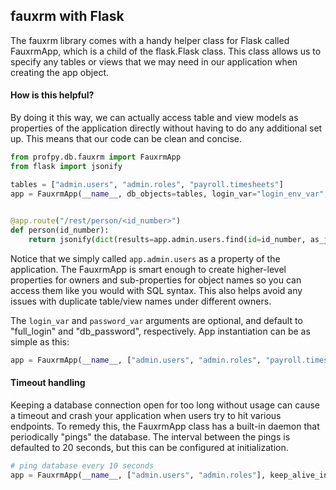 ## fauxrm with Flask
The fauxrm library comes with a handy helper class for Flask called FauxrmApp, which is a child of the flask.Flask class. 
This class allows us to specify any tables or views that we may need in our application when creating the app object.


#### How is this helpful? 
By doing it this way, we can actually access table and view models as properties of the application directly without
having to do any additional set up. This means that our code can be clean and concise. 


```python
from profpy.db.fauxrm import FauxrmApp
from flask import jsonify

tables = ["admin.users", "admin.roles", "payroll.timesheets"]
app = FauxrmApp(__name__, db_objects=tables, login_var="login_env_var", password_var="password_env_var")

    
@app.route("/rest/person/<id_number>")
def person(id_number):
    return jsonify(dict(results=app.admin.users.find(id=id_number, as_json=True)))
```

Notice that we simply called `app.admin.users` as a property of the application. The FauxrmApp is smart enough
to create higher-level properties for owners and sub-properties for object names so you can access them like you would 
with SQL syntax. This also helps avoid any issues with duplicate table/view names under different owners. 

The `login_var` and `password_var` arguments are optional, and default to "full_login" and "db_password", respectively.
App instantiation can be as simple as this:
```python
app = FauxrmApp(__name__, ["admin.users", "admin.roles", "payroll.timesheets"])
```

#### Timeout handling
Keeping a database connection open for too long without usage can cause a timeout and crash your application when users
try to hit various endpoints. To remedy this, the FauxrmApp class has a built-in daemon that periodically "pings" 
the database. The interval between the pings is defaulted to 20 seconds, but this can be configured at initialization.
```python
# ping database every 10 seconds
app = FauxrmApp(__name__, ["admin.users", "admin.roles"], keep_alive_interval=10)
```



   